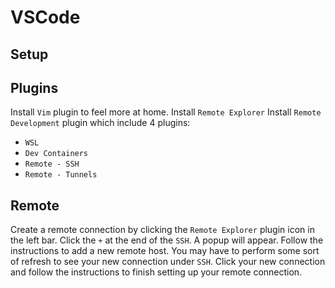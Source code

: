 # VSCode

## Setup

## Plugins

Install `Vim` plugin to feel more at home.
Install `Remote Explorer`
Install `Remote Development` plugin which include 4 plugins:

- `WSL`
- `Dev Containers`
- `Remote - SSH`
- `Remote - Tunnels`

## Remote

Create a remote connection by clicking the `Remote Explorer` plugin icon in the left bar.
Click the `+` at the end of the `SSH`.
A popup will appear.
Follow the instructions to add a new remote host.
You may have to perform some sort of refresh to see your new connection under `SSH`.
Click your new connection and follow the instructions to finish setting up your remote connection.